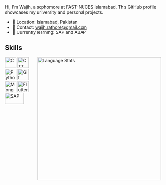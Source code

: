 Hi, I'm Wajih, a sophomore at FAST-NUCES Islamabad. This GitHub profile showcases my university and personal projects.

- 📍 Location: Islamabad, Pakistan
- 📧 Contact: [wajih.rathore@gmail.com](mailto:wajih.rathore@gmail.com)
- 🧠 Currently learning: SAP and ABAP

## Skills
<img align="right" alt="Language Stats" width="400" src="https://github-readme-stats.vercel.app/api/top-langs/?username=wajih-rathore&layout=compact&langs_count=8&theme=dark">
<p align="left"> 
  <a href="https://docs.microsoft.com/en-us/cpp/?view=msvc-170" target="_blank" rel="noreferrer"><img src="https://raw.githubusercontent.com/danielcranney/readme-generator/main/public/icons/skills/c-colored.svg" width="36" height="36" alt="C" /></a>
  <a href="https://docs.microsoft.com/en-us/cpp/?view=msvc-170" target="_blank" rel="noreferrer"><img src="https://raw.githubusercontent.com/danielcranney/readme-generator/main/public/icons/skills/cplusplus-colored.svg" width="36" height="36" alt="C++" /></a>
  <a href="https://www.python.org/" target="_blank" rel="noreferrer"><img src="https://raw.githubusercontent.com/danielcranney/readme-generator/main/public/icons/skills/python-colored.svg" width="36" height="36" alt="Python" /></a>
  <a href="https://git-scm.com/" target="_blank" rel="noreferrer"><img src="https://raw.githubusercontent.com/danielcranney/readme-generator/main/public/icons/skills/git-colored.svg" width="36" height="36" alt="Git" /></a>
  <a href="https://www.mongodb.com/" target="_blank" rel="noreferrer"><img src="https://raw.githubusercontent.com/danielcranney/readme-generator/main/public/icons/skills/mongodb-colored.svg" width="36" height="36" alt="MongoDB" /></a>
  <a href="https://flutter.dev/" target="_blank" rel="noreferrer"><img src="https://raw.githubusercontent.com/danielcranney/readme-generator/main/public/icons/skills/flutter-colored.svg" width="36" height="36" alt="Flutter" /></a>
  <a href="https://www.sap.com/index.html" target="_blank" rel="noreferrer"><img src="https://upload.wikimedia.org/wikipedia/commons/5/59/SAP_2011_logo.svg" width="60" height="36" alt="SAP" /></a>
</p>
